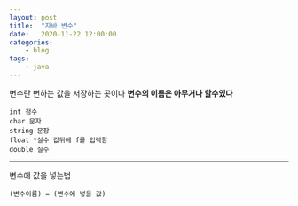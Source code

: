```yaml
---
layout: post
title:	"자바 변수"
date:	2020-11-22 12:00:00
categories:
    - blog
tags:
    - java
---
```

변수란 변하는 값을 저장하는 곳이다
__변수의 이름은 아무거나 할수있다__
```
int 정수
char 문자
string 문장
float *실수 값뒤에 f를 입력함
double 실수
```
***
변수에 값을 넣는법
```
(변수이름) = (변수에 넣을 값)
```
